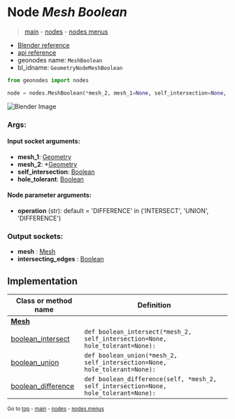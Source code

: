 # Node *Mesh Boolean*

> [main](../index.md) - [nodes](nodes.md) - [nodes menus](nodes_menus.md)

- [Blender reference](https://docs.blender.org/manual/en/latest/modeling/geometry_nodes/mesh/mesh_boolean.html)
- [api reference](https://docs.blender.org/api/current/bpy.types.GeometryNodeMeshBoolean.html)
- geonodes name: `MeshBoolean`
- bl_idname: `GeometryNodeMeshBoolean`

```python
from geonodes import nodes

node = nodes.MeshBoolean(*mesh_2, mesh_1=None, self_intersection=None, hole_tolerant=None, operation='DIFFERENCE')
```

![Blender Image](https://docs.blender.org/manual/en/latest/_images/node-types_GeometryNodeMeshBoolean.webp)

### Args:

#### Input socket arguments:

- **mesh_1**: [Geometry](Geometry.md)
- **mesh_2**: *[Geometry](Geometry.md)
- **self_intersection**: [Boolean](Boolean.md)
- **hole_tolerant**: [Boolean](Boolean.md)

#### Node parameter arguments:

- **operation** (str): default = 'DIFFERENCE' in ('INTERSECT', 'UNION', 'DIFFERENCE')

### Output sockets:

- **mesh** : [Mesh](Mesh.md)
- **intersecting_edges** : [Boolean](Boolean.md)

## Implementation

| Class or method name | Definition |
|----------------------|------------|
| **[Mesh](Mesh.md)** |
| [boolean_intersect](Mesh.md#boolean_intersect) | `def boolean_intersect(*mesh_2, self_intersection=None, hole_tolerant=None):` |
| [boolean_union](Mesh.md#boolean_union) | `def boolean_union(*mesh_2, self_intersection=None, hole_tolerant=None):` |
| [boolean_difference](Mesh.md#boolean_difference) | `def boolean_difference(self, *mesh_2, self_intersection=None, hole_tolerant=None):` |

<sub>Go to [top](#node-Mesh-Boolean) - [main](../index.md) - [nodes](nodes.md) - [nodes menus](nodes_menus.md)</sub>

